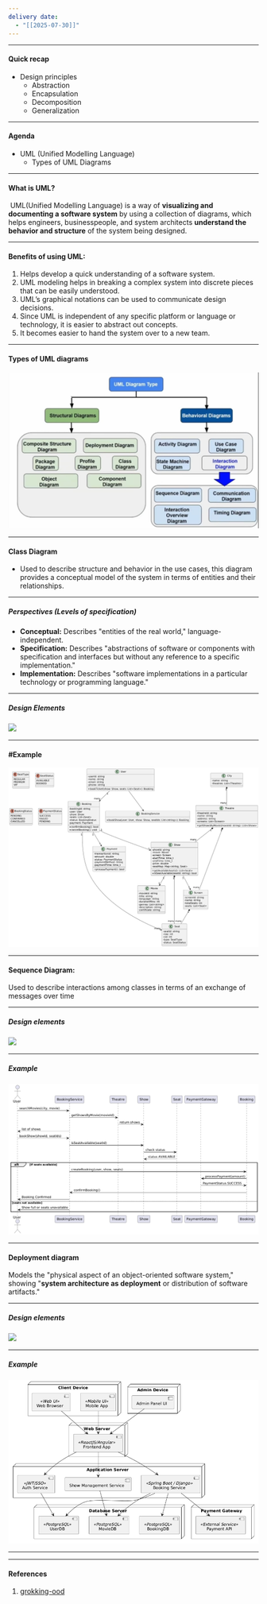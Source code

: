 ```yaml
---
delivery date:
  - "[[2025-07-30]]"
---
```

---
#### Quick recap
- Design principles
	- Abstraction
	- Encapsulation
	- Decomposition
	- Generalization
---
#### Agenda
- UML (Unified Modelling Language)
	- Types of UML Diagrams
---
#### What is UML?
 UML(Unified Modelling Language) is a way of **visualizing and documenting a software system** by using a collection of diagrams, which helps engineers, businesspeople, and system architects **understand the behavior and structure** of the system being designed.

---
#### Benefits of using UML:
1. Helps develop a quick understanding of a software system.
2. UML modeling helps in breaking a complex system into discrete pieces that can be easily understood.
3. UML’s graphical notations can be used to communicate design decisions.
4. Since UML is independent of any specific platform or language or technology, it is easier to abstract out concepts.
5. It becomes easier to hand the system over to a new team.
---
#### Types of UML diagrams

![](https://github.com/Ankush-Chander/IT643-software-design-and-testing/blob/uml/images/uml_diagram_types.jpeg?raw=true)

---
#### Class Diagram
- Used to describe structure and behavior in the use cases, this diagram provides a conceptual model of the system in terms of entities and their relationships.
---

##### Perspectives (Levels of specification)
- **Conceptual:** Describes "entities of the real world," language-independent.
- **Specification:** Describes "abstractions of software or components with specification and interfaces but without any reference to a specific implementation."
- **Implementation:** Describes "software implementations in a particular technology or programming language."

---
##### Design Elements

![](https://www.conceptdraw.com/How-To-Guide/picture/Design-elements-UML-class-diagrams.png)

---
#### #Example
![](https://github.com/Ankush-Chander/IT643-software-design-and-testing/blob/uml/images/movie_booking_uml.png?raw=true)

---
#### Sequence Diagram:
Used to describe interactions among classes in terms of an exchange of messages over time

---
##### Design elements
![](https://www.conceptdraw.com/How-To-Guide/picture/Design_Elements-UML_Sequence.png)

---
##### Example

![](https://github.com/Ankush-Chander/IT643-software-design-and-testing/blob/uml/images/movie_booking_sequence_uml.png?raw=true)

---
#### Deployment diagram
Models the "physical aspect of an object-oriented software system," showing "**system architecture as deployment** or distribution of software artifacts."

---
##### Design elements
![](https://www.conceptdraw.com/How-To-Guide/picture/Design-elements-UML-deployment-diagrams.png)

---
##### Example
![](https://github.com/Ankush-Chander/IT643-software-design-and-testing/blob/uml/images/deployment_diagram.png?raw=true)

---


---
#### References
1. [grokking-ood](https://alanwanga.github.io/sd/docs/grokking-ood/core/what-is-uml.html)
